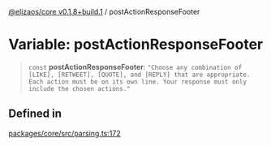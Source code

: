 [@elizaos/core v0.1.8+build.1](../index.md) / postActionResponseFooter

# Variable: postActionResponseFooter

> `const` **postActionResponseFooter**: `"Choose any combination of [LIKE], [RETWEET], [QUOTE], and [REPLY] that are appropriate. Each action must be on its own line. Your response must only include the chosen actions."`

## Defined in

[packages/core/src/parsing.ts:172](https://github.com/Vicolee/riddleculous-ai-agent/blob/main/packages/core/src/parsing.ts#L172)
